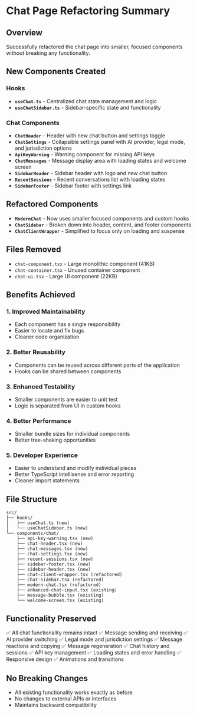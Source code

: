 # Chat Page Refactoring Summary

## Overview
Successfully refactored the chat page into smaller, focused components without breaking any functionality.

## New Components Created

### Hooks
- **`useChat.ts`** - Centralized chat state management and logic
- **`useChatSidebar.ts`** - Sidebar-specific state and functionality

### Chat Components
- **`ChatHeader`** - Header with new chat button and settings toggle
- **`ChatSettings`** - Collapsible settings panel with AI provider, legal mode, and jurisdiction options
- **`ApiKeyWarning`** - Warning component for missing API keys
- **`ChatMessages`** - Message display area with loading states and welcome screen
- **`SidebarHeader`** - Sidebar header with logo and new chat button
- **`RecentSessions`** - Recent conversations list with loading states
- **`SidebarFooter`** - Sidebar footer with settings link

## Refactored Components
- **`ModernChat`** - Now uses smaller focused components and custom hooks
- **`ChatSidebar`** - Broken down into header, content, and footer components
- **`ChatClientWrapper`** - Simplified to focus only on loading and suspense

## Files Removed
- `chat-component.tsx` - Large monolithic component (41KB)
- `chat-container.tsx` - Unused container component
- `chat-ui.tsx` - Large UI component (22KB)

## Benefits Achieved

### 1. **Improved Maintainability**
- Each component has a single responsibility
- Easier to locate and fix bugs
- Cleaner code organization

### 2. **Better Reusability**
- Components can be reused across different parts of the application
- Hooks can be shared between components

### 3. **Enhanced Testability**
- Smaller components are easier to unit test
- Logic is separated from UI in custom hooks

### 4. **Better Performance**
- Smaller bundle sizes for individual components
- Better tree-shaking opportunities

### 5. **Developer Experience**
- Easier to understand and modify individual pieces
- Better TypeScript intellisense and error reporting
- Cleaner import statements

## File Structure
```
src/
├── hooks/
│   ├── useChat.ts (new)
│   └── useChatSidebar.ts (new)
└── components/chat/
    ├── api-key-warning.tsx (new)
    ├── chat-header.tsx (new)
    ├── chat-messages.tsx (new)
    ├── chat-settings.tsx (new)
    ├── recent-sessions.tsx (new)
    ├── sidebar-footer.tsx (new)
    ├── sidebar-header.tsx (new)
    ├── chat-client-wrapper.tsx (refactored)
    ├── chat-sidebar.tsx (refactored)
    ├── modern-chat.tsx (refactored)
    ├── enhanced-chat-input.tsx (existing)
    ├── message-bubble.tsx (existing)
    └── welcome-screen.tsx (existing)
```

## Functionality Preserved
✅ All chat functionality remains intact
✅ Message sending and receiving
✅ AI provider switching
✅ Legal mode and jurisdiction settings
✅ Message reactions and copying
✅ Message regeneration
✅ Chat history and sessions
✅ API key management
✅ Loading states and error handling
✅ Responsive design
✅ Animations and transitions

## No Breaking Changes
- All existing functionality works exactly as before
- No changes to external APIs or interfaces
- Maintains backward compatibility
